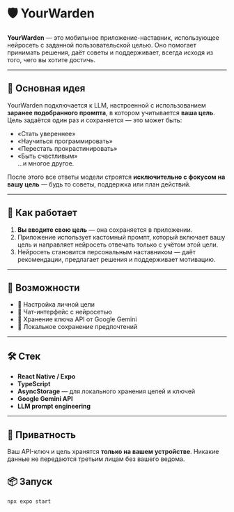 # 🛡️ YourWarden

**YourWarden** — это мобильное приложение-наставник, использующее нейросеть с заданной пользовательской целью. Оно помогает принимать решения, даёт советы и поддерживает, всегда исходя из того, чего вы хотите достичь.

---

## 🚀 Основная идея

YourWarden подключается к LLM, настроенной с использованием **заранее подобранного промпта**, в котором учитывается **ваша цель**. Цель задаётся один раз и сохраняется — это может быть:

- «Стать увереннее»
- «Научиться программировать»
- «Перестать прокрастинировать»
- «Быть счастливым»  
...и многое другое.

После этого все ответы модели строятся **исключительно с фокусом на вашу цель** — будь то советы, поддержка или план действий.

---

## 🧠 Как работает

1. **Вы вводите свою цель** — она сохраняется в приложении.
2. Приложение использует кастомный промпт, который включает вашу цель и направляет нейросеть отвечать только с учётом этой цели.
3. Нейросеть становится персональным наставником — даёт рекомендации, предлагает решения и поддерживает мотивацию.

---

## 📱 Возможности

- 🎯 Настройка личной цели
- 💬 Чат-интерфейс с нейросетью
- 🔐 Хранение ключа API от Google Gemini
- 💾 Локальное сохранение предпочтений

---

## 🛠️ Стек

- **React Native / Expo**
- **TypeScript**
- **AsyncStorage** — для локального хранения целей и ключей
- **Google Gemini API**
- **LLM prompt engineering**

---

## 🔑 Приватность

Ваш API-ключ и цель хранятся **только на вашем устройстве**. Никакие данные не передаются третьим лицам без вашего ведома.


## 📦 Запуск

```bash
npx expo start
